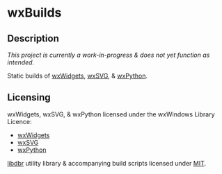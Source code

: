 
# wxBuilds

## Description

*This project is currently a work-in-progress & does not yet function as intended.*

Static builds of [wxWidgets](https://wxwidgets.org/), [wxSVG](https://wxsvg.sourceforge.io/),
& [wxPython](https://wxpython.org/).

## Licensing

wxWidgets, wxSVG, & wxPython licensed under the wxWindows Library Licence:

- [wxWidgets](https://www.wxwidgets.org/about/licence/)
- [wxSVG](https://sourceforge.net/p/wxsvg/git/ci/master/tree/COPYING)
- [wxPython](https://wxpython.org/pages/license/)

[libdbr](https://github.com/debreate/libdbr) utility library & accompanying build scripts licensed
under [MIT](LICENSE.txt).
